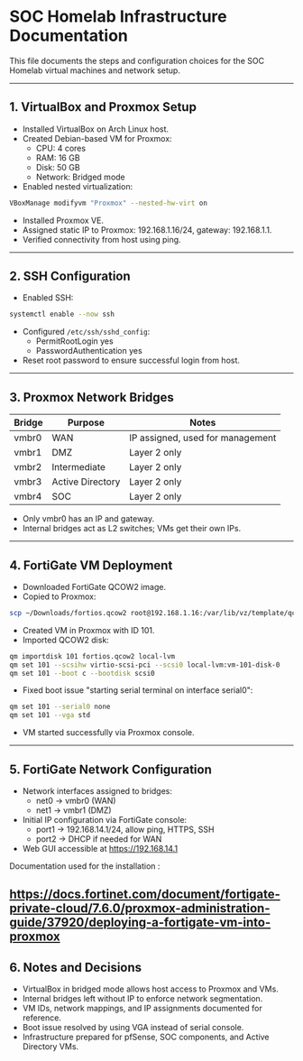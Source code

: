 # SOC Homelab Infrastructure Documentation

This file documents the steps and configuration choices for the SOC Homelab virtual machines and network setup.

---

## 1. VirtualBox and Proxmox Setup

- Installed VirtualBox on Arch Linux host.
- Created Debian-based VM for Proxmox:
  - CPU: 4 cores
  - RAM: 16 GB
  - Disk: 50 GB
  - Network: Bridged mode
- Enabled nested virtualization:
```bash
VBoxManage modifyvm "Proxmox" --nested-hw-virt on
```
- Installed Proxmox VE.
- Assigned static IP to Proxmox: 192.168.1.16/24, gateway: 192.168.1.1.
- Verified connectivity from host using ping.

---

## 2. SSH Configuration

- Enabled SSH:
```bash
systemctl enable --now ssh
```
- Configured `/etc/ssh/sshd_config`:
  - PermitRootLogin yes
  - PasswordAuthentication yes
- Reset root password to ensure successful login from host.

---

## 3. Proxmox Network Bridges

| Bridge | Purpose           | Notes                       |
|--------|-----------------|-----------------------------|
| vmbr0  | WAN             | IP assigned, used for management |
| vmbr1  | DMZ             | Layer 2 only               |
| vmbr2  | Intermediate    | Layer 2 only               |
| vmbr3  | Active Directory| Layer 2 only               |
| vmbr4  | SOC             | Layer 2 only               |

- Only vmbr0 has an IP and gateway.
- Internal bridges act as L2 switches; VMs get their own IPs.

---

## 4. FortiGate VM Deployment

- Downloaded FortiGate QCOW2 image.
- Copied to Proxmox:
```bash
scp ~/Downloads/fortios.qcow2 root@192.168.1.16:/var/lib/vz/template/qcow2/
```
- Created VM in Proxmox with ID 101.
- Imported QCOW2 disk:
```bash
qm importdisk 101 fortios.qcow2 local-lvm
qm set 101 --scsihw virtio-scsi-pci --scsi0 local-lvm:vm-101-disk-0
qm set 101 --boot c --bootdisk scsi0
```
- Fixed boot issue "starting serial terminal on interface serial0":
```bash
qm set 101 --serial0 none
qm set 101 --vga std
```
- VM started successfully via Proxmox console.

---

## 5. FortiGate Network Configuration

- Network interfaces assigned to bridges:
  - net0 → vmbr0 (WAN)
  - net1 → vmbr1 (DMZ)
- Initial IP configuration via FortiGate console:
  - port1 → 192.168.14.1/24, allow ping, HTTPS, SSH
  - port2 → DHCP if needed for WAN
- Web GUI accessible at https://192.168.14.1

Documentation used for the installation :

https://docs.fortinet.com/document/fortigate-private-cloud/7.6.0/proxmox-administration-guide/37920/deploying-a-fortigate-vm-into-proxmox
---

## 6. Notes and Decisions

- VirtualBox in bridged mode allows host access to Proxmox and VMs.
- Internal bridges left without IP to enforce network segmentation.
- VM IDs, network mappings, and IP assignments documented for reference.
- Boot issue resolved by using VGA instead of serial console.
- Infrastructure prepared for pfSense, SOC components, and Active Directory VMs.
